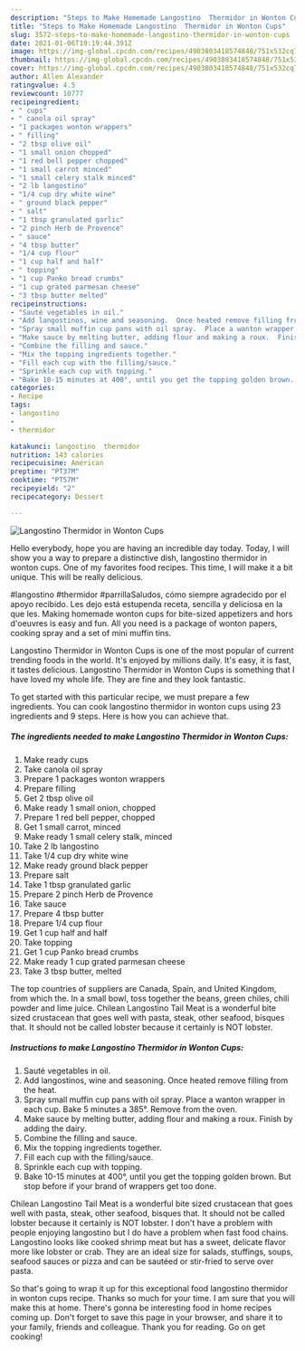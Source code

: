```yaml
---
description: "Steps to Make Homemade Langostino  Thermidor in Wonton Cups"
title: "Steps to Make Homemade Langostino  Thermidor in Wonton Cups"
slug: 3572-steps-to-make-homemade-langostino-thermidor-in-wonton-cups
date: 2021-01-06T19:19:44.391Z
image: https://img-global.cpcdn.com/recipes/4903803418574848/751x532cq70/langostino-thermidor-in-wonton-cups-recipe-main-photo.jpg
thumbnail: https://img-global.cpcdn.com/recipes/4903803418574848/751x532cq70/langostino-thermidor-in-wonton-cups-recipe-main-photo.jpg
cover: https://img-global.cpcdn.com/recipes/4903803418574848/751x532cq70/langostino-thermidor-in-wonton-cups-recipe-main-photo.jpg
author: Allen Alexander
ratingvalue: 4.5
reviewcount: 10777
recipeingredient:
- " cups"
- " canola oil spray"
- "1 packages wonton wrappers"
- " filling"
- "2 tbsp olive oil"
- "1 small onion chopped"
- "1 red bell pepper chopped"
- "1 small carrot minced"
- "1 small celery stalk minced"
- "2 lb langostino"
- "1/4 cup dry white wine"
- " ground black pepper"
- " salt"
- "1 tbsp granulated garlic"
- "2 pinch Herb de Provence"
- " sauce"
- "4 tbsp butter"
- "1/4 cup flour"
- "1 cup half and half"
- " topping"
- "1 cup Panko bread crumbs"
- "1 cup grated parmesan cheese"
- "3 tbsp butter melted"
recipeinstructions:
- "Sauté vegetables in oil."
- "Add langostinos, wine and seasoning.  Once heated remove filling from the heat."
- "Spray small muffin cup pans with oil spray.  Place a wanton wrapper in each cup. Bake 5 minutes a 385°. Remove from the oven."
- "Make sauce by melting butter, adding flour and making a roux.  Finish by adding the dairy."
- "Combine the filling and sauce."
- "Mix the topping ingredients together."
- "Fill each cup with the filling/sauce."
- "Sprinkle each cup with topping."
- "Bake 10-15 minutes at 400°, until you get the topping golden brown.  But stop before if your brand of wrappers get too done."
categories:
- Recipe
tags:
- langostino
- 
- thermidor

katakunci: langostino  thermidor 
nutrition: 143 calories
recipecuisine: American
preptime: "PT37M"
cooktime: "PT57M"
recipeyield: "2"
recipecategory: Dessert

---
```



![Langostino  Thermidor in Wonton Cups](https://img-global.cpcdn.com/recipes/4903803418574848/751x532cq70/langostino-thermidor-in-wonton-cups-recipe-main-photo.jpg)

Hello everybody, hope you are having an incredible day today. Today, I will show you a way to prepare a distinctive dish, langostino  thermidor in wonton cups. One of my favorites food recipes. This time, I will make it a bit unique. This will be really delicious.

#langostino #thermidor #parrillaSaludos, cómo siempre agradecido por el apoyo recibido. Les dejo está estupenda receta, sencilla y deliciosa en la que les. Making homemade wonton cups for bite-sized appetizers and hors d&#39;oeuvres is easy and fun. All you need is a package of wonton papers, cooking spray and a set of mini muffin tins.

Langostino  Thermidor in Wonton Cups is one of the most popular of current trending foods in the world. It's enjoyed by millions daily. It's easy, it is fast, it tastes delicious. Langostino  Thermidor in Wonton Cups is something that I have loved my whole life. They are fine and they look fantastic.


To get started with this particular recipe, we must prepare a few ingredients. You can cook langostino  thermidor in wonton cups using 23 ingredients and 9 steps. Here is how you can achieve that.

<!--inarticleads1-->

##### The ingredients needed to make Langostino  Thermidor in Wonton Cups:

1. Make ready  cups
1. Take  canola oil spray
1. Prepare 1 packages wonton wrappers
1. Prepare  filling
1. Get 2 tbsp olive oil
1. Make ready 1 small onion, chopped
1. Prepare 1 red bell pepper, chopped
1. Get 1 small carrot, minced
1. Make ready 1 small celery stalk, minced
1. Take 2 lb langostino
1. Take 1/4 cup dry white wine
1. Make ready  ground black pepper
1. Prepare  salt
1. Take 1 tbsp granulated garlic
1. Prepare 2 pinch Herb de Provence
1. Take  sauce
1. Prepare 4 tbsp butter
1. Prepare 1/4 cup flour
1. Get 1 cup half and half
1. Take  topping
1. Get 1 cup Panko bread crumbs
1. Make ready 1 cup grated parmesan cheese
1. Take 3 tbsp butter, melted


The top countries of suppliers are Canada, Spain, and United Kingdom, from which the. In a small bowl, toss together the beans, green chiles, chili powder and lime juice. Chilean Langostino Tail Meat is a wonderful bite sized crustacean that goes well with pasta, steak, other seafood, bisques that. It should not be called lobster because it certainly is NOT lobster. 

<!--inarticleads2-->

##### Instructions to make Langostino  Thermidor in Wonton Cups:

1. Sauté vegetables in oil.
1. Add langostinos, wine and seasoning.  Once heated remove filling from the heat.
1. Spray small muffin cup pans with oil spray.  Place a wanton wrapper in each cup. Bake 5 minutes a 385°. Remove from the oven.
1. Make sauce by melting butter, adding flour and making a roux.  Finish by adding the dairy.
1. Combine the filling and sauce.
1. Mix the topping ingredients together.
1. Fill each cup with the filling/sauce.
1. Sprinkle each cup with topping.
1. Bake 10-15 minutes at 400°, until you get the topping golden brown.  But stop before if your brand of wrappers get too done.


Chilean Langostino Tail Meat is a wonderful bite sized crustacean that goes well with pasta, steak, other seafood, bisques that. It should not be called lobster because it certainly is NOT lobster. I don&#39;t have a problem with people enjoying langostino but I do have a problem when fast food chains. Langostino looks like cooked shrimp meat but has a sweet, delicate flavor more like lobster or crab. They are an ideal size for salads, stuffings, soups, seafood sauces or pizza and can be sautéed or stir-fried to serve over pasta. 

So that's going to wrap it up for this exceptional food langostino  thermidor in wonton cups recipe. Thanks so much for your time. I am sure that you will make this at home. There's gonna be interesting food in home recipes coming up. Don't forget to save this page in your browser, and share it to your family, friends and colleague. Thank you for reading. Go on get cooking!
